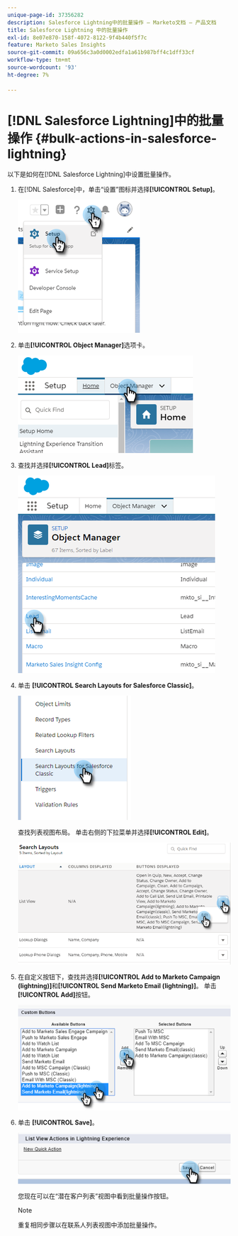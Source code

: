 ```yaml
---
unique-page-id: 37356282
description: Salesforce Lightning中的批量操作 — Marketo文档 — 产品文档
title: Salesforce Lightning 中的批量操作
exl-id: 8e07e870-158f-4072-8122-9f4b440f5f7c
feature: Marketo Sales Insights
source-git-commit: 09a656c3a0d0002edfa1a61b987bff4c1dff33cf
workflow-type: tm+mt
source-wordcount: '93'
ht-degree: 7%

---
```


# [!DNL Salesforce Lightning]中的批量操作 {#bulk-actions-in-salesforce-lightning}

以下是如何在[!DNL Salesforce Lightning]中设置批量操作。

1. 在[!DNL Salesforce]中，单击“设置”图标并选择&#x200B;**[!UICONTROL Setup]**。

   ![](assets/bulk-actions-in-salesforce-lightning-1.png)

1. 单击&#x200B;**[!UICONTROL Object Manager]**&#x200B;选项卡。

   ![](assets/bulk-actions-in-salesforce-lightning-2.png)

1. 查找并选择&#x200B;**[!UICONTROL Lead]**&#x200B;标签。

   ![](assets/bulk-actions-in-salesforce-lightning-3.png)

1. 单击 **[!UICONTROL Search Layouts for Salesforce Classic]**。

   ![](assets/bulk-actions-in-salesforce-lightning-4.png)

   查找列表视图布局。 单击右侧的下拉菜单并选择&#x200B;**[!UICONTROL Edit]**。

   ![](assets/bulk-actions-in-salesforce-lightning-5.png)

1. 在自定义按钮下，查找并选择&#x200B;**[!UICONTROL Add to Marketo Campaign (lightning)]**&#x200B;和&#x200B;**[!UICONTROL Send Marketo Email (lightning)]**。 单击&#x200B;**[!UICONTROL Add]**&#x200B;按钮。

   ![](assets/bulk-actions-in-salesforce-lightning-6.png)

1. 单击 **[!UICONTROL Save]**。

   ![](assets/bulk-actions-in-salesforce-lightning-7.png)

   您现在可以在“潜在客户列表”视图中看到批量操作按钮。

   >[!NOTE]
   >
   >重复相同步骤以在联系人列表视图中添加批量操作。
